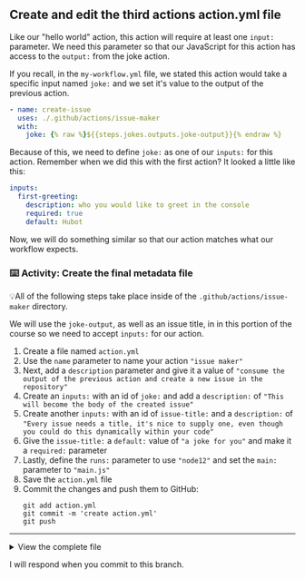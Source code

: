 ## Create and edit the third actions action.yml file

Like our "hello world" action, this action will require at least one `input:` parameter. We need this parameter so that our JavaScript for this action has access to the `output:` from the joke action.

If you recall, in the `my-workflow.yml` file, we stated this action would take a specific input named `joke:` and we set it's value to the output of the previous action.

```yaml
- name: create-issue
  uses: ./.github/actions/issue-maker
  with:
    joke: {% raw %}${{steps.jokes.outputs.joke-output}}{% endraw %}
```

Because of this, we need to define `joke:` as one of our `inputs:` for this action. Remember when we did this with the first action? It looked a little like this:

```yaml
inputs:
  first-greeting:
    description: who you would like to greet in the console
    required: true
    default: Hubot
```

Now, we will do something similar so that our action matches what our workflow expects.

### :keyboard: Activity: Create the final metadata file

💡All of the following steps take place inside of the `.github/actions/issue-maker` directory.

We will use the `joke-output`, as well as an issue title, in in this portion of the course so we need to accept `inputs:` for our action.

1. Create a file named `action.yml`
2. Use the `name` parameter to name your action `"issue maker"`
3. Next, add a `description` parameter and give it a value of `"consume the output of the previous action and create a new issue in the repository"`
4. Create an `inputs:` with an id of `joke:` and add a `description:` of `"This will become the body of the created issue"`
5. Create another `inputs:` with an id of `issue-title:` and a `description:` of `"Every issue needs a title, it's nice to supply one, even though you could do this dynamically within your code"`
6. Give the `issue-title:` a `default:` value of `"a joke for you"` and make it a `required:` parameter
7. Lastly, define the `runs:` parameter to use `"node12"` and set the `main:` parameter to `"main.js"`
8. Save the `action.yml` file
9. Commit the changes and push them to GitHub:
   ```shell
   git add action.yml
   git commit -m 'create action.yml'
   git push
   ```

---

<details><summary>View the complete file</summary>

```yaml
name: "I have issues"

description: "consume the output of the previous action and create a new issue in the repository"

inputs:
  joke:
    description: "This will become the body of the created issue"
  issue-title:
    description: "Every issue needs a title, it's nice to supply one, even though you could do this dynamically within your code"
    default: "a joke for you"
    required: true

runs:
  using: "node12"
  main: "index.js"
```

</details>

I will respond when you commit to this branch.